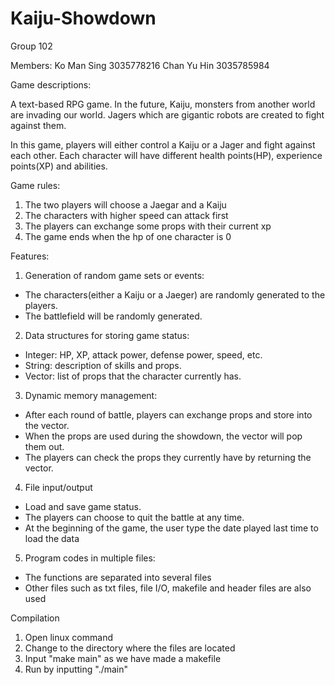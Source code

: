 # Kaiju-Showdown

Group 102

Members: Ko Man Sing 3035778216
         Chan Yu Hin 3035785984

Game descriptions:

A text-based RPG game. In the future, Kaiju, monsters from another world are invading our world. Jagers which are gigantic robots are created to fight against them.

In this game, players will either control a Kaiju or a Jager and fight against each other. Each character will have different health points(HP), experience points(XP) and abilities.

Game rules:

1. The two players will choose a Jaegar and a Kaiju
2. The characters with higher speed can attack first
3. The players can exchange some props with their current xp
4. The game ends when the hp of one character is 0

Features:

1. Generation of random game sets or events:
- The characters(either a Kaiju or a Jaeger) are randomly generated to the players.
- The battlefield will be randomly generated.

2. Data structures for storing game status:
- Integer: HP, XP, attack power, defense power, speed, etc.
- String: description of skills and props.
- Vector: list of props that the character currently has.

3. Dynamic memory management:
- After each round of battle, players can exchange props and store into the vector.
- When the props are used during the showdown, the vector will pop them out. 
- The players can check the props they currently have by returning the vector.

4. File input/output 
- Load and save game status.
- The players can choose to quit the battle at any time. 
- At the beginning of the game, the user type the date played last time to load the data

5. Program codes in multiple files:
- The functions are separated into several files
- Other files such as txt files, file I/O, makefile and header files are also used

Compilation
1. Open linux command
2. Change to the directory where the files are located
3. Input "make main" as we have made a makefile
4. Run by inputting "./main"
